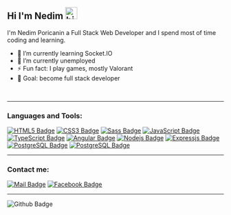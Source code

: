 ## Hi I'm Nedim <img src="https://user-images.githubusercontent.com/1303154/88677602-1635ba80-d120-11ea-84d8-d263ba5fc3c0.gif" width="28px" alt="hi">

I'm Nedim Poricanin a Full Stack Web Developer and I spend most of time coding and learning.

- 🌱 I’m currently learning Socket.IO
- 🔭 I’m currently unemployed
- ⚡ Fun fact: I play games, mostly Valorant
- 🥅 Goal: become full stack developer
<br />
<hr />

### Languages and Tools:
[![HTML5 Badge](https://img.shields.io/badge/HTML5-E34F26?style=for-the-badge&logo=html5&logoColor=white)](#) [![CSS3 Badge](https://img.shields.io/badge/CSS3-1572B6?style=for-the-badge&logo=css3&logoColor=white)](#) [![Sass Badge](https://img.shields.io/badge/Sass-CC6699?style=for-the-badge&logo=sass&logoColor=white)](#) [![JavaScript Badge](https://img.shields.io/badge/JavaScript-F7DF1E?style=for-the-badge&logo=javascript&logoColor=black)](#) [![TypeScript Badge](https://img.shields.io/badge/TypeScript-007ACC?style=for-the-badge&logo=typescript&logoColor=white)](#) [![Angular Badge](https://img.shields.io/badge/Angular-DD0031?style=for-the-badge&logo=angular&logoColor=white)](#) [![Nodejs Badge](https://img.shields.io/badge/Node.js-43853D?style=for-the-badge&logo=node.js&logoColor=white)](#) [![Expressjs Badge](https://img.shields.io/badge/Express.js-404D59?style=for-the-badge)](#) [![PostgreSQL Badge](https://img.shields.io/badge/PostgreSQL-316192?style=for-the-badge&logo=postgresql&logoColor=white)](#) [![PostgreSQL Badge](https://img.shields.io/badge/MongoDB-4EA94B?style=for-the-badge&logo=mongodb&logoColor=white)](#) 
<br />
<hr />

### Contact me:
[![Mail Badge](https://img.shields.io/badge/Gmail-D14836?style=for-the-badge&logo=gmail&logoColor=white)](mailto:nedop.1804@gmail.com)
[![Facebook Badge](https://img.shields.io/badge/Facebook-1877F2?style=for-the-badge&logo=facebook&logoColor=white)][facebook]
<br />
<hr />

![Github Badge](https://github-readme-stats.vercel.app/api/top-langs/?username=ned-18&theme=blue-green)

[facebook]: https://www.facebook.com/nediporicanin.nem
